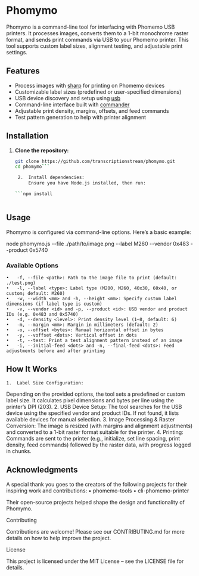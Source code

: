 # Phomymo

Phomymo is a command-line tool for interfacing with Phomemo USB printers. It processes images, converts them to a 1-bit monochrome raster format, and sends print commands via USB to your Phomemo printer. This tool supports custom label sizes, alignment testing, and adjustable print settings.

## Features

- Process images with [sharp](https://github.com/lovell/sharp) for printing on Phomemo devices
- Customizable label sizes (predefined or user-specified dimensions)
- USB device discovery and setup using [usb](https://github.com/node-usb/node-usb)
- Command-line interface built with [commander](https://github.com/tj/commander.js)
- Adjustable print density, margins, offsets, and feed commands
- Test pattern generation to help with printer alignment

## Installation

1. **Clone the repository:**

   ```bash
   git clone https://github.com/transcriptionstream/phomymo.git
   cd phomymo```

	2.	Install dependencies:
        Ensure you have Node.js installed, then run:

   ```npm install



## Usage

Phomymo is configured via command-line options. Here’s a basic example:

node phomymo.js --file ./path/to/image.png --label M260 --vendor 0x483 --product 0x5740

### Available Options
	•	-f, --file <path>: Path to the image file to print (default: ./test.png)
	•	-l, --label <type>: Label type (M200, M260, 40x30, 60x40, or custom; default: M260)
	•	-w, --width <mm> and -h, --height <mm>: Specify custom label dimensions (if label type is custom)
	•	-v, --vendor <id> and -p, --product <id>: USB vendor and product IDs (e.g. 0x483 and 0x5740)
	•	-d, --density <level>: Print density level (1–8, default: 6)
	•	-m, --margin <mm>: Margin in millimeters (default: 2)
	•	-o, --offset <bytes>: Manual horizontal offset in bytes
	•	-y, --voffset <dots>: Vertical offset in dots
	•	-t, --test: Print a test alignment pattern instead of an image
	•	-i, --initial-feed <dots> and -n, --final-feed <dots>: Feed adjustments before and after printing

## How It Works
	1.	Label Size Configuration:
Depending on the provided options, the tool sets a predefined or custom label size. It calculates pixel dimensions and bytes per line using the printer’s DPI (203).
	2.	USB Device Setup:
The tool searches for the USB device using the specified vendor and product IDs. If not found, it lists available devices for manual selection.
	3.	Image Processing & Raster Conversion:
The image is resized (with margins and alignment adjustments) and converted to a 1-bit raster format suitable for the printer.
	4.	Printing:
Commands are sent to the printer (e.g., initialize, set line spacing, print density, feed commands) followed by the raster data, with progress logged in chunks.

## Acknowledgments

A special thank you goes to the creators of the following projects for their inspiring work and contributions:
	•	phomemo-tools
	•	cli-phomemo-printer

Their open-source projects helped shape the design and functionality of Phomymo.

Contributing

Contributions are welcome! Please see our CONTRIBUTING.md for more details on how to help improve the project.

License

This project is licensed under the MIT License – see the LICENSE file for details.
